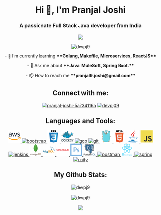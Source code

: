 <h1 align="center">Hi 👋, I'm Pranjal Joshi</h1>
<h3 align="center">A passionate Full Stack Java developer from India</h3>
 <p align = "center">
<img align="center" src="https://media1.giphy.com/media/qgQUggAC3Pfv687qPC/giphy.gif?cid=ecf05e479fhhkumagmqfa8qilyfq0haltwp42e8gjsovti4q&rid=giphy.gif&ct=g">
 </p>

<p align="center"> <img src="https://komarev.com/ghpvc/?username=devpj9&label=Profile%20views&color=0e75b6&style=flat" alt="devpj9" /> </p>
<p align = "center">
- 🌱 I’m currently learning  <b>**Golang, Makefile, Microservices, ReactJS**</b>
 </p>
<p align = "center">
- 💬 Ask me about  <b>**Java, MuleSoft, Spring Boot.**</b>
  </p>
<p align = "center">
- 📫 How to reach me <b>**pranjal9.joshi@gmail.com**</b>
  </p>

<h2 align="center" style = "font = 200px">Connect with me:</h2>
<p align="center">
<a href="https://linkedin.com/in/pranjal-joshi-5a234116a" target="blank"><img align="center" src="https://www.vectorlogo.zone/logos/linkedin/linkedin-icon.svg" alt="pranjal-joshi-5a234116a" height="30" width="40" /></a>
<a href="https://www.leetcode.com/devpj09" target="blank"><img align="center" src="https://upload.wikimedia.org/wikipedia/commons/0/0a/LeetCode_Logo_black_with_text.svg" alt="devpj09" height="100" width="110" /></a>
</p>

<h2 align="center">Languages and Tools:</h2>
<p align="center"> <a href="https://aws.amazon.com" target="_blank" rel="noreferrer"> <img src="https://raw.githubusercontent.com/devicons/devicon/master/icons/amazonwebservices/amazonwebservices-original-wordmark.svg" alt="aws" width="40" height="40"/> </a> <a href="https://getbootstrap.com" target="_blank" rel="noreferrer"> <img src="https://www.vectorlogo.zone/logos/getbootstrap/getbootstrap-ar21.svg" alt="bootstrap" width="40" height="40"/> </a> <a href="https://www.w3schools.com/css/" target="_blank" rel="noreferrer"> <img src="https://raw.githubusercontent.com/devicons/devicon/master/icons/css3/css3-original-wordmark.svg" alt="css3" width="40" height="40"/> </a> <a href="https://www.docker.com/" target="_blank" rel="noreferrer"> <img src="https://raw.githubusercontent.com/devicons/devicon/master/icons/docker/docker-original-wordmark.svg" alt="docker" width="40" height="40"/> </a> <a href="https://cloud.google.com" target="_blank" rel="noreferrer"> <img src="https://www.vectorlogo.zone/logos/google_cloud/google_cloud-icon.svg" alt="gcp" width="40" height="40"/> </a> <a href="https://git-scm.com/" target="_blank" rel="noreferrer"> <img src="https://www.vectorlogo.zone/logos/git-scm/git-scm-icon.svg" alt="git" width="40" height="40"/> </a> <a href="https://golang.org" target="_blank" rel="noreferrer"> <img src="https://raw.githubusercontent.com/devicons/devicon/master/icons/go/go-original.svg" alt="go" width="40" height="40"/> </a> <a href="https://www.w3.org/html/" target="_blank" rel="noreferrer"> <img src="https://raw.githubusercontent.com/devicons/devicon/master/icons/html5/html5-original-wordmark.svg" alt="html5" width="40" height="40"/> </a> <a href="https://www.java.com" target="_blank" rel="noreferrer"> <img src="https://raw.githubusercontent.com/devicons/devicon/master/icons/java/java-original.svg" alt="java" width="40" height="40"/> </a> <a href="https://developer.mozilla.org/en-US/docs/Web/JavaScript" target="_blank" rel="noreferrer"> <img src="https://raw.githubusercontent.com/devicons/devicon/master/icons/javascript/javascript-original.svg" alt="javascript" width="40" height="40"/> </a> <a href="https://www.jenkins.io" target="_blank" rel="noreferrer"> <img src="https://www.vectorlogo.zone/logos/jenkins/jenkins-icon.svg" alt="jenkins" width="40" height="40"/> </a> <a href="https://www.mongodb.com/" target="_blank" rel="noreferrer"> <img src="https://raw.githubusercontent.com/devicons/devicon/master/icons/mongodb/mongodb-original-wordmark.svg" alt="mongodb" width="40" height="40"/> </a> <a href="https://www.mysql.com/" target="_blank" rel="noreferrer"> <img src="https://raw.githubusercontent.com/devicons/devicon/master/icons/mysql/mysql-original-wordmark.svg" alt="mysql" width="40" height="40"/> </a> <a href="https://www.oracle.com/" target="_blank" rel="noreferrer"> <img src="https://raw.githubusercontent.com/devicons/devicon/master/icons/oracle/oracle-original.svg" alt="oracle" width="40" height="40"/> </a> <a href="https://www.photoshop.com/en" target="_blank" rel="noreferrer"> <img src="https://raw.githubusercontent.com/devicons/devicon/master/icons/photoshop/photoshop-line.svg" alt="photoshop" width="40" height="40"/> </a> <a href="https://www.postgresql.org" target="_blank" rel="noreferrer"> <img src="https://raw.githubusercontent.com/devicons/devicon/master/icons/postgresql/postgresql-original-wordmark.svg" alt="postgresql" width="40" height="40"/> </a> <a href="https://postman.com" target="_blank" rel="noreferrer"> <img src="https://www.vectorlogo.zone/logos/getpostman/getpostman-icon.svg" alt="postman" width="40" height="40"/> </a> <a href="https://reactjs.org/" target="_blank" rel="noreferrer"> <img src="https://raw.githubusercontent.com/devicons/devicon/master/icons/react/react-original-wordmark.svg" alt="react" width="40" height="40"/> </a> <a href="https://spring.io/" target="_blank" rel="noreferrer"> <img src="https://www.vectorlogo.zone/logos/springio/springio-icon.svg" alt="spring" width="40" height="40"/> </a> <a href="https://unity.com/" target="_blank" rel="noreferrer"> <img src="https://www.vectorlogo.zone/logos/unity3d/unity3d-icon.svg" alt="unity" width="40" height="40"/> </a> </p>

<h2 align="center" style = "font = 200px">My Github Stats:</h2>
<p align = "center"><img align="center" src="https://github-readme-stats.vercel.app/api?username=devpj9&show_icons=true&theme=radical&locale=en" alt="devpj9" /></p>

<p align = "center"><img align="center" src="https://github-readme-streak-stats.herokuapp.com/?user=devpj9&theme=radical" alt="devpj9" /></p>

<p align = "center"><img align="center" src="https://github-readme-stats.vercel.app/api/top-langs/?username=devpj9&theme=dark&layout=compact" /></p>
